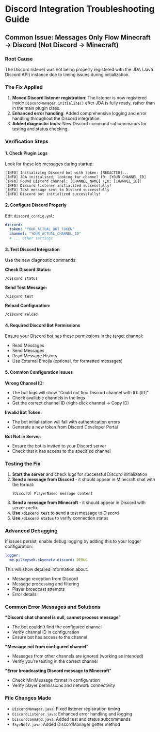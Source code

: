# Discord Integration Troubleshooting Guide

## Common Issue: Messages Only Flow Minecraft → Discord (Not Discord → Minecraft)

### Root Cause
The Discord listener was not being properly registered with the JDA (Java Discord API) instance due to timing issues during initialization.

### The Fix Applied
1. **Moved Discord listener registration**: The listener is now registered inside `DiscordManager.initialize()` after JDA is fully ready, rather than in the main plugin class.
2. **Enhanced error handling**: Added comprehensive logging and error handling throughout the Discord integration.
3. **Added diagnostic tools**: New Discord command subcommands for testing and status checking.

### Verification Steps

#### 1. Check Plugin Logs
Look for these log messages during startup:
```
[INFO] Initializing Discord bot with token: [REDACTED]...
[INFO] JDA initialized, looking for channel ID: [YOUR_CHANNEL_ID]
[INFO] Found Discord channel: [CHANNEL_NAME] (ID: [CHANNEL_ID])
[INFO] Discord listener initialized successfully!
[INFO] Test message sent to Discord successfully
[INFO] Discord bot initialized successfully!
```

#### 2. Configure Discord Properly
Edit `discord_config.yml`:
```yaml
discord:
  token: "YOUR_ACTUAL_BOT_TOKEN"
  channel: "YOUR_ACTUAL_CHANNEL_ID"
  # ... other settings
```

#### 3. Test Discord Integration
Use the new diagnostic commands:

**Check Discord Status:**
```
/discord status
```

**Send Test Message:**
```
/discord test
```

**Reload Configuration:**
```
/discord reload
```

#### 4. Required Discord Bot Permissions
Ensure your Discord bot has these permissions in the target channel:
- Read Messages
- Send Messages
- Read Message History
- Use External Emojis (optional, for formatted messages)

#### 5. Common Configuration Issues

**Wrong Channel ID:**
- The bot logs will show "Could not find Discord channel with ID: [ID]"
- Check available channels in the logs
- Get the correct channel ID (right-click channel → Copy ID)

**Invalid Bot Token:**
- The bot initialization will fail with authentication errors
- Generate a new token from Discord Developer Portal

**Bot Not in Server:**
- Ensure the bot is invited to your Discord server
- Check that it has access to the specified channel

### Testing the Fix

1. **Start the server** and check logs for successful Discord initialization
2. **Send a message from Discord** - it should appear in Minecraft chat with the format:
   ```
   [Discord] PlayerName: message content
   ```
3. **Send a message from Minecraft** - it should appear in Discord with server prefix
4. **Use `/discord test`** to send a test message to Discord
5. **Use `/discord status`** to verify connection status

### Advanced Debugging

If issues persist, enable debug logging by adding this to your logger configuration:
```yaml
logger:
  me.pilkeysek.skyenetv.discord: DEBUG
```

This will show detailed information about:
- Message reception from Discord
- Message processing and filtering
- Player broadcast attempts
- Error details

### Common Error Messages and Solutions

**"Discord chat channel is null, cannot process message"**
- The bot couldn't find the configured channel
- Verify channel ID in configuration
- Ensure bot has access to the channel

**"Message not from configured channel"**
- Messages from other channels are ignored (working as intended)
- Verify you're testing in the correct channel

**"Error broadcasting Discord message to Minecraft"**
- Check MiniMessage format in configuration
- Verify player permissions and network connectivity

### File Changes Made
- `DiscordManager.java`: Fixed listener registration timing
- `DiscordListener.java`: Enhanced error handling and logging
- `DiscordCommand.java`: Added test and status subcommands
- `SkyeNetV.java`: Added DiscordManager getter method
